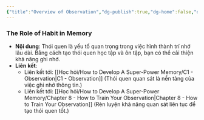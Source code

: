```yaml
---
{"title":"Overview of Observation","dg-publish":true,"dg-home":false,"date":"2024-08-31","tags":["#book","#memory","#How_to_Develop_A_Super_Power_Memory"],"Chương":"Chương2","permalink":"/hoc-hoi/how-to-develop-a-super-power-memory/c2-habit/","dgPassFrontmatter":true,"noteIcon":"","updated":"2025-01-14T22:28:08.467+07:00"}
---
```



### The Role of Habit in Memory

- **Nội dung**: Thói quen là yếu tố quan trọng trong việc hình thành trí nhớ lâu dài. Bằng cách tạo thói quen học tập và ôn tập, bạn có thể cải thiện khả năng ghi nhớ.
- **Liên kết**:
    - Liên kết tới: [[Học hỏi/How to Develop A Super-Power Memory/C1 - Observation\|C1 - Observation]] (Thói quen quan sát là nền tảng của việc ghi nhớ thông tin.)
    - Liên kết tới: [[Học hỏi/How to Develop A Super-Power Memory/Chapter 8 - How to Train Your Observation\|Chapter 8 - How to Train Your Observation]] (Rèn luyện khả năng quan sát liên tục để tạo thói quen tốt.)